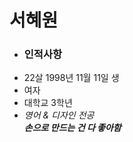 

# 서혜원



* ### 인적사항


 - 22살 1998년 11월 11일 생
 - 여자
 - 대학교 3학년
 - *영어 & 디자인 전공*  
 ***손으로 만드는 건 다 좋아함***

